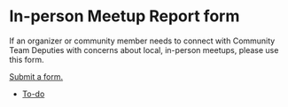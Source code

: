 # In-person Meetup Report form

If an organizer or community member needs to connect with Community Team Deputies with concerns about local, in-person meetups, please use this form.

[Submit a form.](https://make.wordpress.org/community/handbook/meetup-organizer/2022-returning-to-in-person-wordpress-meetups/in-person-meetup-report-form/)

*   [To-do](# "To-do")
